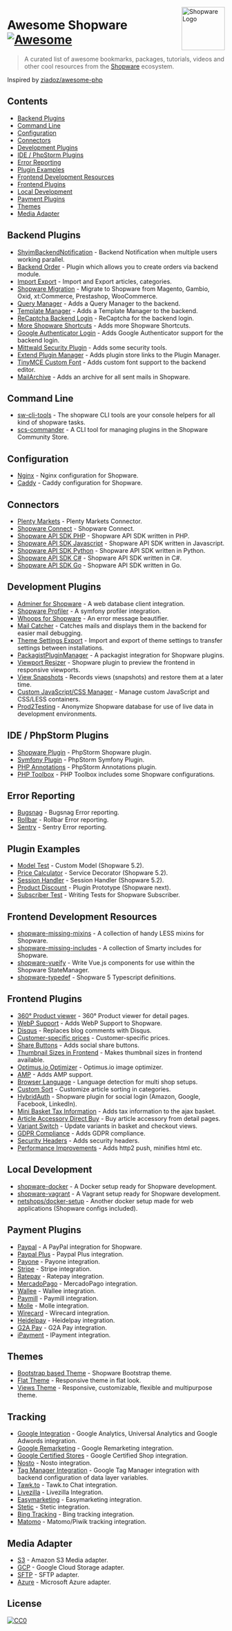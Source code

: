 [<img src="https://de.shopware.com/media/unknown/2d/80/8c/shopware_signet_blue.svg" alt="Shopware Logo" title="Shopware" align="right" width="100">](https://shopware.com/)

# Awesome Shopware [![Awesome](https://awesome.re/badge-flat.svg)](https://awesome.re)

> A curated list of awesome bookmarks, packages, tutorials, videos and other cool resources from the [Shopware](https://github.com/shopware/shopware) ecosystem.

Inspired by [ziadoz/awesome-php](https://github.com/ziadoz/awesome-php)

## Contents

- [Backend Plugins](#backend-plugins)
- [Command Line](#command-line)
- [Configuration](#configuration)
- [Connectors](#connectors)
- [Development Plugins](#development-plugins)
- [IDE / PhpStorm Plugins](#ide--phpstorm-plugins)
- [Error Reporting](#error-reporting)
- [Plugin Examples](#plugin-examples)
- [Frontend Development Resources](#frontend-development-resources)
- [Frontend Plugins](#frontend-plugins)
- [Local Development](#local-development)
- [Payment Plugins](#payment-plugins)
- [Themes](#themes)
- [Media Adapter](#media-adapter)

## Backend Plugins
* [ShyimBackendNotification](https://github.com/shyim/ShyimBackendNotification) - Backend Notification when multiple users working parallel.
* [Backend Order](https://github.com/shopwareLabs/SwagBackendOrder) - Plugin which allows you to create orders via backend module.
* [Import Export](https://github.com/shopwareLabs/SwagImportExport) - Import and Export articles, categories.
* [Shopware Migration](https://github.com/shopwareLabs/SwagMigration) - Migrate to Shopware from Magento, Gambio, Oxid, xt:Commerce, Prestashop, WooCommerce.
* [Query Manager](https://github.com/webmatch/WbmQueryManager) - Adds a Query Manager to the backend.
* [Template Manager](https://github.com/webmatch/WbmTemplateManager) - Adds a Template Manager to the backend.
* [ReCaptcha Backend Login](https://github.com/KSK-Agentur/HeptacomBackendCaptcha) - ReCaptcha for the backend login.
* [More Shopware Shortcuts](https://github.com/uehler/shopware-shortcuts) - Adds more Shopware Shortcuts.
* [Google Authenticator Login](https://github.com/shyim/shopware-google-auth) - Adds Google Authenticator support for the backend login.
* [Mittwald Security Plugin](https://github.com/mittwald/shopware-security-tools) - Adds some security tools.
* [Extend Plugin Manager](https://github.com/tinect/tinectExtendPluginManager) - Adds plugin store links to the Plugin Manager.
* [TinyMCE Custom Font](https://github.com/shopwareLabs/SwagTinyMceCustomFont) - Adds custom font support to the backend editor.
* [MailArchive](https://github.com/tinect/TinectMailArchive) - Adds an archive for all sent mails in Shopware.

## Command Line
* [sw-cli-tools](https://github.com/shopwareLabs/sw-cli-tools) - The shopware CLI tools are your console helpers for all kind of shopware tasks.
* [scs-commander](https://github.com/VIISON/scs-commander) - A CLI tool for managing plugins in the Shopware Community Store.

## Configuration
* [Nginx](https://github.com/bcremer/shopware-with-nginx) - Nginx configuration for Shopware.
* [Caddy](https://github.com/janbuecker/shopware-with-caddy) - Caddy configuration for Shopware.

## Connectors
* [Plenty Markets](https://github.com/plentymarkets/plentymarkets-shopware-connector) - Plenty Markets Connector.
* [Shopware Connect](https://github.com/shopware/SwagConnect) - Shopware Connect.
* [Shopware API SDK PHP](https://github.com/LeadCommerceDE/shopware-sdk) - Shopware API SDK written in PHP.
* [Shopware API SDK Javascript](https://github.com/apertureless/shopware-api-client) - Shopware API SDK written in Javascript.
* [Shopware API SDK Python](https://github.com/micronax/python-shopware-rest-client) - Shopware API SDK written in Python.
* [Shopware API SDK C#](https://github.com/shopdoktor/shopware-csharp-api-connector) - Shopware API SDK written in C#.
* [Shopware API SDK Go](https://github.com/philipgatzka/swclient) - Shopware API SDK written in Go.

## Development Plugins
* [Adminer for Shopware](https://github.com/FriendsOfShopware/FroshAdminer) - A web database client integration.
* [Shopware Profiler](https://github.com/FriendsOfShopware/FroshProfiler) - A symfony profiler integration.
* [Whoops for Shopware](https://github.com/shyim/whoops-for-shopware) - An error message beautifier.
* [Mail Catcher](https://github.com/FriendsOfShopware/FroshMailCatcher) - Catches mails and displays them in the backend for easier mail debugging.
* [Theme Settings Export](https://github.com/simkli/SimklThemeSettingExport) - Import and export of theme settings to transfer settings between installations.
* [PackagistPluginManager](https://github.com/shyim/ShyimPluginManager) - A packagist integration for Shopware plugins.
* [Viewport Resizer](https://github.com/webmatch/WbmViewportResizer) - Shopware plugin to preview the frontend in responsive viewports.
* [View Snapshots](https://github.com/FriendsOfShopware/FroshViewSnapshots) - Records views (snapshots) and restore them at a later time.
* [Custom JavaScript/CSS Manager](https://github.com/dneustadt/DneCustomJsCss) - Manage custom JavaScript and CSS/LESS containers.
* [Prod2Testing](https://github.com/mschop/shopware-prod2testing) - Anonymize Shopware database for use of live data in development environments.

## IDE / PhpStorm Plugins
* [Shopware Plugin](https://github.com/Haehnchen/idea-php-shopware-plugin) - PhpStorm Shopware plugin.
* [Symfony Plugin](https://github.com/Haehnchen/idea-php-symfony2-plugin) - PhpStorm Symfony Plugin.
* [PHP Annotations](https://github.com/Haehnchen/idea-php-annotation-plugin) - PhpStorm Annotations plugin.
* [PHP Toolbox](https://github.com/Haehnchen/idea-php-toolbox) - PHP Toolbox includes some Shopware configurations.

## Error Reporting
* [Bugsnag](https://github.com/shopware-blog/shopware-bugsnag) - Bugsnag Error reporting.
* [Rollbar](https://github.com/shyim/ShyimRollbar) - Rollbar Error reporting.
* [Sentry](https://github.com/1drop/shopware-sentry) - Sentry Error reporting.

## Plugin Examples
* [Model Test](https://github.com/bcremer/SwagModelTest) - Custom Model (Shopware 5.2).
* [Price Calculator](https://github.com/synonymous1984/SynonymousPriceCalculator) - Service Decorator (Shopware 5.2).
* [Session Handler](https://github.com/bcremer/SwagSessionHandler) - Session Handler (Shopware 5.2).
* [Product Discount](https://github.com/shopwareLabs/SwagProductDiscount) - Plugin Prototype (Shopware next).
* [Subscriber Test](https://github.com/rofthedeep/SubscriberTest) - Writing Tests for Shopware Subscriber.

## Frontend Development Resources
* [shopware-missing-mixins](https://github.com/screeny05/shopware-missing-mixins) - A collection of handy LESS mixins for Shopware.
* [shopware-missing-includes](https://github.com/screeny05/shopware-missing-includes) - A collection of Smarty includes for Shopware.
* [shopware-vueify](https://github.com/screeny05/shopware-vueify) - Write Vue.js components for use within the Shopware StateManager.
* [shopware-typedef](https://github.com/screeny05/shopware-typedef) - Shopware 5 Typescript definitions.

## Frontend Plugins
* [360° Product viewer](https://github.com/shopwareLabs/SwagThreeSixtyViewer) - 360° Product viewer for detail pages.
* [WebP Support](https://github.com/shyim/ShyimWebP) - Adds WebP Support to Shopware.
* [Disqus](https://github.com/shyim/ShyimDisqus) - Replaces blog comments with Disqus.
* [Customer-specific prices](https://github.com/shopwareLabs/SwagUserPrice) - Customer-specific prices.
* [Share Buttons](https://github.com/KSK-Agentur/HeptacomAdvancedShare) - Adds social share buttons.
* [Thumbnail Sizes in Frontend](https://github.com/shyim/ShyimThumbnailSize) - Makes thumbnail sizes in frontend available.
* [Optimus.io Optimizer](https://github.com/tinect/TinectOptimusOptimizer) - Optimus.io image optimizer.
* [AMP](https://github.com/KSK-Agentur/HeptacomAmp) - Adds AMP support.
* [Browser Language](https://github.com/shopwareLabs/SwagBrowserLanguage) - Language detection for multi shop setups.
* [Custom Sort](https://github.com/shopwareLabs/SwagCustomSort) - Customize article sorting in categories.
* [HybridAuth](https://github.com/portrino/shopware-hybrid-auth) - Shopware plugin for social login (Amazon, Google, Facebook, LinkedIn).
* [Mini Basket Tax Information](https://github.com/marcmanusch/PaulMiniBasketFix) - Adds tax information to the ajax basket.
* [Article Accessory Direct Buy](https://github.com/aquatuning/atsd-article-accessory-direct-buy) - Buy article accessory from detail pages.
* [Variant Switch](https://github.com/FriendsOfShopware/FroshVariantSwitch) - Update variants in basket and checkout views.
* [GDPR Compliance](https://github.com/mnaczenski/MNAddDSVGO) - Adds GDPR compliance.
* [Security Headers](https://github.com/kielcoding/KielCodingSecurityHeaders) - Adds security headers.
* [Performance Improvements](https://github.com/FriendsOfShopware/FroshPerformance) - Adds http2 push, minifies html etc.

## Local Development
* [shopware-docker](https://github.com/shopwareLabs/shopware-docker) - A Docker setup ready for Shopware development.
* [shopware-vagrant](https://github.com/shopwareLabs/shopware-vagrant) - A Vagrant setup ready for Shopware development.
* [netshops/docker-setup](https://github.com/Netshops-Commerce-GmbH/docker-setup) - Another docker setup made for web applications (Shopware configs included).

## Payment Plugins
* [Paypal](https://github.com/shopwareLabs/SwagPaymentPaypal) - A PayPal integration for Shopware.
* [Paypal Plus](https://github.com/shopwareLabs/SwagPaymentPaypalPlus) - Paypal Plus integration.
* [Payone](https://github.com/PAYONE-GmbH/shopware-5) - Payone integration.
* [Stripe](https://github.com/VIISON/ShopwareStripePayment) - Stripe integration.
* [Ratepay](https://github.com/ratepay/shopware5-module) - Ratepay integration.
* [MercadoPago](https://github.com/pthreat/StangeMercadoPago) - MercadoPago integration.
* [Wallee](https://github.com/wallee-payment/shopware) - Wallee integration.
* [Paymill](https://github.com/paymill/paymill-shopware) - Paymill integration.
* [Molle](https://github.com/mollie/Shopware) - Molle integration.
* [Wirecard](https://github.com/wirecard/shopware-wcs) - Wirecard integration.
* [Heidelpay](https://github.com/heidelpay-sp/ShopwareStandardModul) - Heidelpay integration.
* [G2A Pay](https://github.com/g2a-official/g2a-pay-shopware) - G2A Pay integration.
* [iPayment](https://github.com/shopwareLabs/SwagPaymentIpayment) - IPayment integration.

## Themes
* [Bootstrap based Theme](https://github.com/conexco/shopware-bootstrap-theme) - Shopware Bootstrap theme.
* [Flat Theme](https://github.com/8mylezOrganization/shopware-8mzFlatResponsiveTheme) - Responsive theme in flat look.
* [Views Theme](https://github.com/Blur-Creative/theme-views) - Responsive, customizable, flexible and multipurpose theme.

## Tracking
* [Google Integration](https://github.com/shopwareLabs/SwagGoogle) - Google Analytics, Universal Analytics and Google Adwords integration.
* [Google Remarketing](https://github.com/arvatis/GoogleRemarketing) - Google Remarketing integration.
* [Google Certified Stores](https://github.com/arvatis/GoogleCertifiedStores) - Google Certified Shop integration.
* [Nosto](https://github.com/Nosto/nosto-shopware) - Nosto integration.
* [Tag Manager Integration](https://github.com/webmatch/WbmTagManager) - Google Tag Manager integration with backend configuration of data layer variables.
* [Tawk.to](https://github.com/shyim/ShopwareTawkTo) - Tawk.to Chat integration.
* [Livezilla](https://github.com/marcmanusch/PaulLiveZillaKnowledgeBase) - Livezilla Integration.
* [Easymarketing](https://github.com/EASYMARKETING/shopware) - Easymarketing integration.
* [Stetic](https://github.com/stetic/stetic-shopware) - Stetic integration.
* [Bing Tracking](https://github.com/marcmanusch/PaulBingTracking) - Bing tracking integration.
* [Matomo](https://github.com/tinect/TinectMatomo) - Matomo/Piwik tracking integration.

## Media Adapter
* [S3](https://github.com/shopwareLabs/SwagMediaS3) - Amazon S3 Media adapter.
* [GCP](https://github.com/shopwareLabs/SwagMediaGCP) - Google Cloud Storage adapter.
* [SFTP](https://github.com/shopwareLabs/SwagMediaSftp) - SFTP adapter.
* [Azure](https://github.com/shopwareLabs/SwagMediaAzure) - Microsoft Azure adapter.


## License

[![CC0](http://mirrors.creativecommons.org/presskit/buttons/88x31/svg/cc-zero.svg)](https://creativecommons.org/publicdomain/zero/1.0/)

